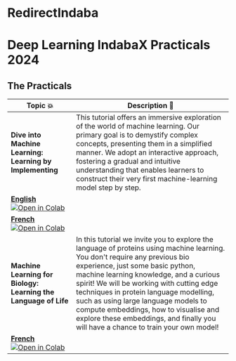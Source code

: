 # RedirectIndaba

# Deep Learning IndabaX Practicals 2024

## The Practicals

| Topic 💥 | Description 📝 |
| --- | --- |
| **Dive into Machine Learning: Learning by Implementing** | This tutorial offers an immersive exploration of the world of machine learning. Our primary goal is to demystify complex concepts, presenting them in a simplified manner. We adopt an interactive approach, fostering a gradual and intuitive understanding that enables learners to construct their very first machine-learning model step by step. |
| [**English**](https://colab.research.google.com) [![Open in Colab](https://colab.research.google.com/assets/colab-badge.svg)](https://colab.research.google.com) | &nbsp; |
| [**French**](https://colab.research.google.com) [![Open in Colab](https://colab.research.google.com/assets/colab-badge.svg)](https://colab.research.google.com) | &nbsp; |
| **Machine Learning for Biology: Learning the Language of Life** | In this tutorial we invite you to explore the language of proteins using machine learning. You don't require any previous bio experience, just some basic python, machine learning knowledge, and a curious spirit! We will be working with cutting edge techniques in protein language modelling, such as using large language models to compute embeddings, how to visualise and explore these embeddings, and finally you will have a chance to train your own model! |
|  [**French**](https://colab.research.google.com) [![Open in Colab](https://colab.research.google.com/assets/colab-badge.svg)](https://colab.research.google.com) | &nbsp; |

